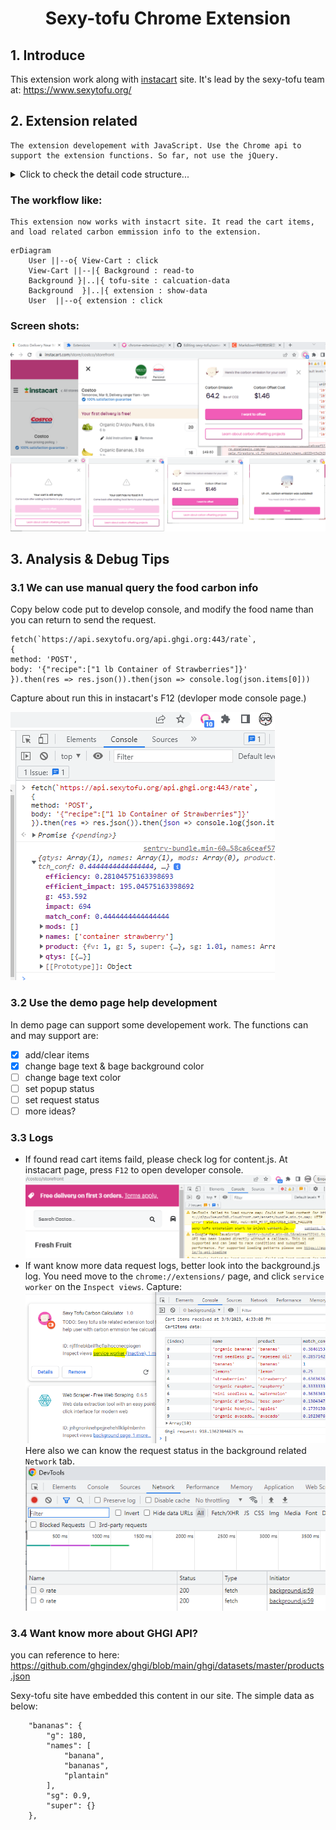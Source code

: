 # <center>Sexy-tofu Chrome Extension</center>

## 1. Introduce
   This extension work along with [instacart](https://www.instacart.com/) site. It's lead by the sexy-tofu team at: https://www.sexytofu.org/

## 2. Extension related
    The extension developement with JavaScript. Use the Chrome api to support the extension functions. So far, not use the jQuery.
  <details><summary>Click to check the detail code structure...</summary>
  Detail struct is here:
  
```
$Web-plugin\
│  manifest.json
│  package-lock.json
│  package.json
│  readme.MD
│  
├─demo
│      index.html
│      index.js
│      
├─fonts
│      OFL.txt
│      Poppins-Black.ttf
│      Poppins-BlackItalic.ttf
│      Poppins-Bold.ttf
│      Poppins-BoldItalic.ttf
│      Poppins-ExtraBold.ttf
│      Poppins-ExtraBoldItalic.ttf
│      Poppins-ExtraLight.ttf
│      Poppins-ExtraLightItalic.ttf
│      Poppins-Italic.ttf
│      Poppins-Light.ttf
│      Poppins-LightItalic.ttf
│      Poppins-Medium.ttf
│      Poppins-MediumItalic.ttf
│      Poppins-Regular.ttf
│      Poppins-SemiBold.ttf
│      Poppins-SemiBoldItalic.ttf
│      Poppins-Thin.ttf
│      Poppins-ThinItalic.ttf
│      
├─img
│      128x128.png
│      16x16.png
│      48x48.png
│      close.svg
│      gray-filler-img.png
│      Sexy_Tofu_2.png
│      Sexy_tofu_dither.png
│      triangle.svg
│      
├─js
│      background.js
│      common.js
│      content.js
│      jquery-3.6.0.min.js
│      popup.js
│      
└─popup
        empty.css
        empty.html
        error.css
        error.html
        offset.css
        offset.html
        Outdated.css
        Outdated.html
        payment-success.css
        payment-success.html
```
    
</details>

### The workflow like:
    This extension now works with instacrt site. It read the cart items, and load related carbon emmission info to the extension.

```mermaid
erDiagram
    User ||--o{ View-Cart : click
    View-Cart ||--|{ Background : read-to
    Background }|..|{ tofu-site : calcuation-data
    Background  }|..|{ extension : show-data
    User  ||--o{ extension : click
```

### Screen shots:
![overview](./Overview.PNG)
![screens](./screens.png)

## 3. Analysis & Debug Tips

### 3.1 We can use manual query the food carbon info
 Copy below code put to develop console, and modify the food name than you can return to send the request.

```
fetch(`https://api.sexytofu.org/api.ghgi.org:443/rate`,
{
method: 'POST',
body: '{"recipe":["1 lb Container of Strawberries"]}'
}).then(res => res.json()).then(json => console.log(json.items[0]))
```

Capture about run this in instacart's F12 (devloper mode console page.)

![run request](./manualrequest.PNG)

### 3.2 Use the demo page help development
In demo page can support some developement work. The functions can and may support are: 
- [x] add/clear items
- [x] change bage text & bage background color
- [ ] change bage text color
- [ ] set popup status
- [ ] set request status
- [ ] more ideas?

### 3.3 Logs

 * If found read cart items faild, please check log for content.js.  At instacart page, press `F12` to open developer console.
  ![contentjs injected](./contentJs.png)
 * If want know more data request logs, better look into the background.js log.
  You need move to the `chrome://extensions/` page, and click `service worker` on the `Inspect views`.
  Capture:
  ![background log](./backgroundlog.PNG)
  Here also we can know the request status in the background related `Network` tab.
  ![background request](./backgroundrequest.PNG)

### 3.4 Want know more about GHGI API?

you can reference to here: https://github.com/ghgindex/ghgi/blob/main/ghgi/datasets/master/products.json

Sexy-tofu site have embedded this content in our site. The simple data as below: 

```
    "bananas": {
        "g": 180,
        "names": [
            "banana",
            "bananas",
            "plantain"
        ],
        "sg": 0.9,
        "super": {}
    },
```